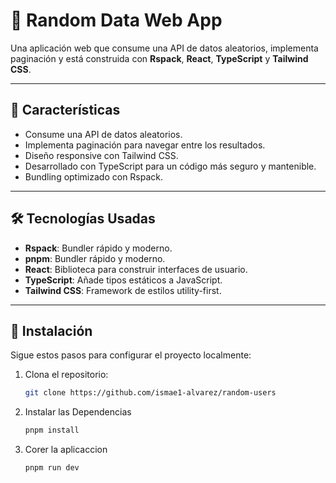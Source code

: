 # 🚀 Random Data Web App

Una aplicación web que consume una API de datos aleatorios, implementa paginación y está construida con **Rspack**, **React**, **TypeScript** y **Tailwind CSS**.

---

## 📌 Características

- Consume una API de datos aleatorios.
- Implementa paginación para navegar entre los resultados.
- Diseño responsive con Tailwind CSS.
- Desarrollado con TypeScript para un código más seguro y mantenible.
- Bundling optimizado con Rspack.

---

## 🛠️ Tecnologías Usadas

- **Rspack**: Bundler rápido y moderno.
- **pnpm**: Bundler rápido y moderno.
- **React**: Biblioteca para construir interfaces de usuario.
- **TypeScript**: Añade tipos estáticos a JavaScript.
- **Tailwind CSS**: Framework de estilos utility-first.
---

## 🚀 Instalación

Sigue estos pasos para configurar el proyecto localmente:

1. Clona el repositorio:
   ```bash
   git clone https://github.com/ismae1-alvarez/random-users

2. Instalar las Dependencias
    ```bash
    pnpm install

3. Corer la aplicaccion
    ```bash 
    pnpm run dev